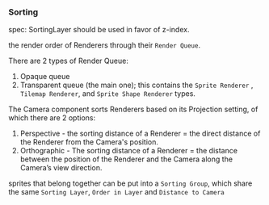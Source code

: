
### Sorting
spec: SortingLayer should be used in favor of z-index.

the render order of Renderers through their `Render Queue`.

There are 2 types of Render Queue:
1. Opaque queue
2. Transparent queue (the main one); this contains the `Sprite Renderer` , `Tilemap Renderer`, and `Sprite Shape Renderer` types.

The Camera component sorts Renderers based on its Projection setting, of which there are 2 options:
1. Perspective - the sorting distance of a Renderer = the direct distance of the Renderer from the Camera's position.
2. Orthographic - The sorting distance of a Renderer = the distance between the position of the Renderer and the Camera along the Camera’s view direction. 

sprites that belong together can be put into a `Sorting Group`, which share the same `Sorting Layer`, `Order in Layer` and `Distance to Camera`